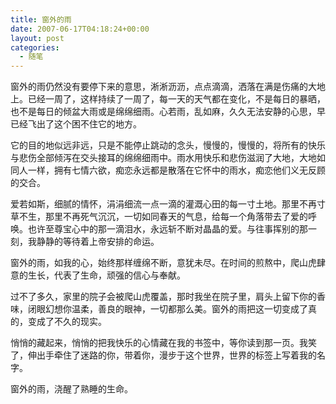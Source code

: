 ```yaml
---
title: 窗外的雨
date: 2007-06-17T04:18:24+00:00
layout: post
categories:
  - 随笔
---
```

窗外的雨仍然没有要停下来的意思，淅淅沥沥，点点滴滴，洒落在满是伤痛的大地上。已经一周了，这样持续了一周了，每一天的天气都在变化，不是每日的暴晒，也不是每日的倾盆大雨或是绵绵细雨。心若雨，乱如麻，久久无法安静的心思，早已经飞出了这个困不住它的地方。

它的目的地似远非远，只是不能停止跳动的念头，慢慢的，慢慢的，将所有的快乐与悲伤全部倾泻在交头接耳的绵绵细雨中。雨水用快乐和悲伤滋润了大地，大地如同人一样，拥有七情六欲，痴恋永远都是散落在它怀中的雨水，痴恋他们义无反顾的交合。

爱若如斯，细腻的情怀，涓涓细流一点一滴的灌溉心田的每一寸土地。那里不再寸草不生，那里不再死气沉沉，一切如同春天的气息，给每一个角落带去了爱的呼唤。也许至尊宝心中的那一滴泪水，永远斩不断对晶晶的爱。与往事挥别的那一刻，我静静的等待着上帝安排的命运。

窗外的雨，如我的心，始终那样缠绵不断，意犹未尽。在时间的煎熬中，爬山虎肆意的生长，代表了生命，顽强的信心与奉献。

过不了多久，家里的院子会被爬山虎覆盖，那时我坐在院子里，肩头上留下你的香味，闭眼幻想你温柔，善良的眼神，一切都那么美。窗外的雨把这一切变成了真的，变成了不久的现实。

悄悄的藏起来，悄悄的把我快乐的心情藏在我的书签中，等你读到那一页。我笑了，伸出手牵住了迷路的你，带着你，漫步于这个世界，世界的标签上写着我的名字。

窗外的雨，浇醒了熟睡的生命。